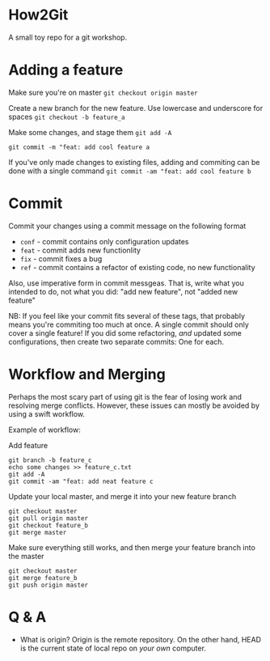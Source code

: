 # How2Git

A small toy repo for a git workshop. 

# Adding a feature

Make sure you're on master
`git checkout origin master`

Create a new branch for the new feature. Use lowercase and underscore for spaces
`git checkout -b feature_a`

Make some changes, and stage them
`git add -A` 

`git commit -m "feat: add cool feature a`

If you've only made changes to existing files, adding and commiting can be done with a single command
`git commit -am "feat: add cool feature b`

# Commit

Commit your changes using a commit message on the following format

* `conf` - commit contains only configuration updates
* `feat` - commit adds new functionlity
* `fix`  - commit fixes a bug
* `ref`  - commit contains a refactor of existing code, no new functionality

Also, use imperative form in commit messgeas. That is, write what you intended to do, not what you did: "add new feature", not "added new feature"

NB: If you feel like your commit fits several of these tags, that probably means you're commiting too much at once. A single commit should only cover a single feature! If you did some refactoring, *and* updated some configurations, then create two separate commits: One for each.


# Workflow and Merging

Perhaps the most scary part of using git is the fear of losing work and resolving merge conflicts. However, these issues can mostly be avoided by using a swift workflow.

Example of workflow:

Add feature
```
git branch -b feature_c
echo some changes >> feature_c.txt
git add -A
git commit -am "feat: add neat feature c
```

Update your local master, and merge it into your new feature branch
```
git checkout master
git pull origin master
git checkout feature_b
git merge master
```

Make sure everything still works, and then merge your feature branch into the master

```
git checkout master
git merge feature_b
git push origin master
```

# Q & A
* What is origin?
Origin is the remote repository. On the other hand, HEAD is the current state of local repo on *your own* computer. 
